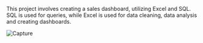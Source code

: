 This project involves creating a  sales dashboard, utilizing Excel and SQL.
SQL is used for queries, while Excel is used for data cleaning, data analysis and creating dashboards.

![Capture](https://github.com/SarfarazAalam/SQL-Excel-Dashboard/assets/159698358/2c50628f-88f0-45a3-b391-b2a6ae25339e)
